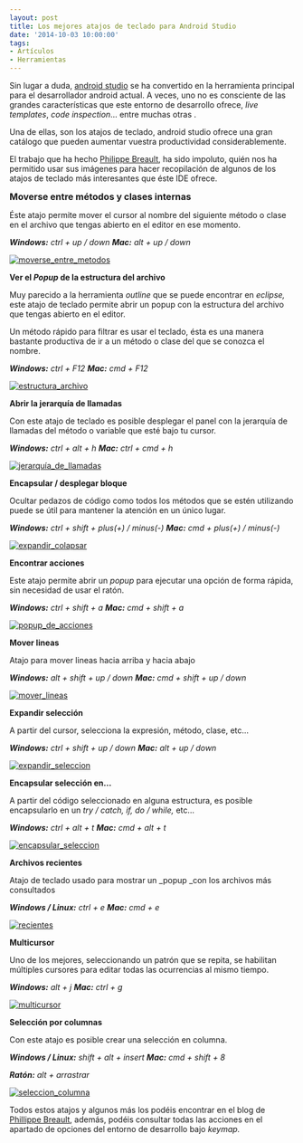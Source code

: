 ```yaml
---
layout: post
title: Los mejores atajos de teclado para Android Studio
date: '2014-10-03 10:00:00'
tags:
- Artículos
- Herramientas
---
```


Sin lugar a duda, [android studio](https://developer.android.com/sdk/installing/studio.html "android studio") se ha convertido en la herramienta principal para el desarrollador android actual. A veces, uno no es consciente de las grandes características que este entorno de desarrollo ofrece, _live templates_, _code inspection_… entre muchas otras .

Una de ellas, son los atajos de teclado, android studio ofrece una gran catálogo que pueden aumentar vuestra productividad considerablemente.

<!--more-->

El trabajo que ha hecho [Philippe Breault](https://plus.google.com/u/0/+PhilippeBreault "Philippe Breault"), ha sido impoluto, quién nos ha permitido usar sus imágenes para hacer recopilación de algunos de los atajos de teclado más interesantes que éste IDE ofrece.

<span style="font-size: medium">**Moverse entre métodos y clases internas**</span>

Éste atajo permite mover el cursor al nombre del siguiente método o clase en el archivo que tengas abierto en el editor en ese momento.

_**Windows:** ctrl + up / down_
_**Mac:** alt + up / down_

[![moverse_entre_metodos](http://androcode.es/wp-content/uploads/2015/02/moverse_entre_metodos_ofmvhe.gif)](http://androcode.es/wp-content/uploads/2015/02/moverse_entre_metodos_ofmvhe.gif)

<!--more-->

**Ver el _Popup_ de la estructura del archivo**

Muy parecido a la herramienta _outline_ que se puede encontrar en _eclipse,_ este atajo de teclado permite abrir un popup con la estructura del archivo que tengas abierto en el editor.

Un método rápido para filtrar es usar el teclado, ésta es una manera bastante productiva de ir a un método o clase del que se conozca el nombre.

_**Windows:** ctrl + F12_
_**Mac:** cmd + F12_

[![estructura_archivo](http://androcode.es/wp-content/uploads/2014/10/estructura_archivo.gif)](http://androcode.es/wp-content/uploads/2014/10/estructura_archivo.gif)

**Abrir la jerarquía de llamadas**

Con este atajo de teclado es posible desplegar el panel con la jerarquía de llamadas del método o variable que esté bajo tu cursor.

_**Windows:** ctrl + alt + h_
_**Mac:** ctrl + cmd + h_

[![jerarquía_de_llamadas](http://androcode.es/wp-content/uploads/2015/02/jerarquía_de_llamadas_idk6cr.gif)](http://androcode.es/wp-content/uploads/2015/02/jerarquía_de_llamadas_idk6cr.gif)

**Encapsular / desplegar bloque**

Ocultar pedazos de código como todos los métodos que se estén utilizando puede se útil para mantener la atención en un único lugar.

_**Windows:** ctrl + shift + plus(+) / minus(-)_
_**Mac:** cmd + plus(+) / minus(-)_

[![expandir_colapsar](http://androcode.es/wp-content/uploads/2015/02/expandir_colapsar_y7nkuc.gif)](http://androcode.es/wp-content/uploads/2015/02/expandir_colapsar_y7nkuc.gif)

**Encontrar acciones**

Este atajo permite abrir un _popup_ para ejecutar una opción de forma rápida, sin necesidad de usar el ratón.

_**Windows:** ctrl + shift + a_
_**Mac:** cmd + shift + a_

[![popup_de_acciones](http://androcode.es/wp-content/uploads/2015/02/popup_de_acciones_zwny9j.gif)](http://androcode.es/wp-content/uploads/2015/02/popup_de_acciones_zwny9j.gif)

**Mover lineas**

Atajo para mover lineas hacia arriba y hacia abajo

_**Windows:** alt + shift + up / down_
_**Mac:** cmd + shift + up / down_

[![mover_lineas](http://androcode.es/wp-content/uploads/2015/02/mover_lineas_rrzj42.gif)](http://androcode.es/wp-content/uploads/2015/02/mover_lineas_rrzj42.gif)

**Expandir selección**

A partir del cursor, selecciona la expresión, método, clase, etc...

_**Windows:** ctrl + shift + up / down_
_**Mac:** alt + up / down_

[![expandir_seleccion](http://androcode.es/wp-content/uploads/2015/02/expandir_seleccion_xssmid.gif)](http://androcode.es/wp-content/uploads/2015/02/expandir_seleccion_xssmid.gif)

**Encapsular selección en...**

A partir del código seleccionado en alguna estructura, es posible encapsularlo en un _try / catch, if, do / while,_ etc...

_**Windows:** ctrl + alt + t_
_**Mac:** cmd + alt + t_

[![encapsular_seleccion](http://androcode.es/wp-content/uploads/2015/02/encapsular_seleccion_tblnk2.gif)](http://androcode.es/wp-content/uploads/2015/02/encapsular_seleccion_tblnk2.gif)

**Archivos recientes**

Atajo de teclado usado para mostrar un _popup _con los archivos más consultados

_**Windows / Linux:** ctrl + e_
_**Mac:** cmd + e_

[![recientes](http://androcode.es/wp-content/uploads/2015/02/recientes_degkxz.gif)](http://androcode.es/wp-content/uploads/2015/02/recientes_degkxz.gif)

**Multicursor**

Uno de los mejores, seleccionando un patrón que se repita, se habilitan múltiples cursores para editar todas las ocurrencias al mismo tiempo.

_**Windows:** alt + j_
_**Mac:** ctrl + g_

[![multicursor](http://androcode.es/wp-content/uploads/2015/02/multicursor_fflye4.gif)](http://androcode.es/wp-content/uploads/2015/02/multicursor_fflye4.gif)

**Selección por columnas**

Con este atajo es posible crear una selección en columna.

_**Windows / Linux:** shift + alt + insert_
_**Mac:** cmd + shift + 8_

_**Ratón:** alt + arrastrar_

[![seleccion_columna](http://androcode.es/wp-content/uploads/2015/02/seleccion_columna_vmj4oz.gif)](http://androcode.es/wp-content/uploads/2015/02/seleccion_columna_vmj4oz.gif)

Todos estos atajos y algunos más los podéis encontrar en el blog de [Phillippe Breault](http://www.developerphil.com/), además, podéis consultar todas las acciones en el apartado de opciones del entorno de desarrollo bajo _keymap._
